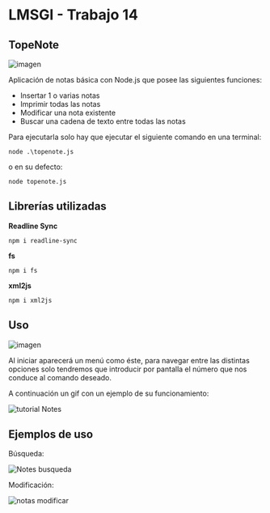 # LMSGI - Trabajo 14
## TopeNote

![imagen](https://user-images.githubusercontent.com/92324278/170611678-21f761a4-326c-4b60-a4ab-ad99cad6f27e.png)

Aplicación de notas básica con Node.js que posee las siguientes funciones:
- Insertar 1 o varias notas
- Imprimir todas las notas
- Modificar una nota existente
- Buscar una cadena de texto entre todas las notas

Para ejecutarla solo hay que ejecutar el siguiente comando en una terminal:
~~~
node .\topenote.js
~~~
o en su defecto:
~~~
node topenote.js
~~~

## Librerías utilizadas
**Readline Sync**
~~~
npm i readline-sync
~~~
**fs**
~~~
npm i fs
~~~
**xml2js**
~~~
npm i xml2js
~~~

## Uso

![imagen](https://user-images.githubusercontent.com/92324278/170611861-616bb14a-b03d-4f7e-a35f-090122ab2e14.png)

Al iniciar aparecerá un menú como éste, para navegar entre las distintas opciones solo tendremos que introducir por pantalla el número que nos conduce al comando deseado. 

A continuación un gif con un ejemplo de su funcionamiento:

![tutorial Notes](https://user-images.githubusercontent.com/92324278/170612770-d4ef67df-a1b8-4e1b-91c7-bc578b9e1db3.gif)

## Ejemplos de uso

Búsqueda:

![Notes busqueda](https://user-images.githubusercontent.com/92324278/170613309-32937548-55e4-43f7-9c8b-4df258bb8e8c.gif)


Modificación:

![notas modificar](https://user-images.githubusercontent.com/92324278/170613472-c6addf20-2bc8-4a43-bf4e-769a936d164b.gif)



